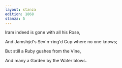 ```yaml
---
layout: stanza
edition: 1868
stanza: 5
---
```


Iram indeed is gone with all his Rose,

And Jamshýd's Sev'n-ring'd Cup where no one knows;

But still a Ruby gushes from the Vine,

And many a Garden by the Water blows.